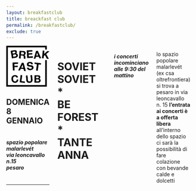 ```yaml
---
layout: breakfastclub
title: breackfast club
permalink: /breakfastclub/
exclude: true
---
```


<div class="small-10 medium-8 large-7 small-centered columns">
 <div class=" row headblock">
    <div class="small-5 medium-5 large-2 logo_header columns"><img src="/img/logo_breakfastclub.png" alt="breakfast club"></div>
    <div class="small-7 medium-7 large-5 columns text_header "><h2 class="text-right"><strong>DOMENICA <br>8 GENNAIO</strong></h2></div>
     <div class="small-12 medium-12 large-5 columns"><h5 class="large-text-right">spazio popolare malarlevét <br class="show-for-large-up">via leoncavallo n.15<br class="show-for-large-up"> pesaro</h5></div>
    <hr>
 </div>
  
  <h1 class="elegantshadow"><strong>SOVIET<br>SOVIET</strong><br>*<br><strong>BE<br>FOREST</strong><br>*<br><strong>TANTE<br>ANNA</strong></h1>
  <br>
  <h5><strong class="underline">i concerti incominciano alle 9:30 del mattino</strong></h5>
  <p class="text-justify">lo spazio popolare malarlevét (ex csa oltrefrontiera) si trova a pesaro in via leoncavallo n. 15 <strong class="underline">l’entrata ai concerti è a offerta libera</strong> all’interno dello spazio ci sarà la possibilità di fare colazione con bevande calde e dolcetti</p>

  <br>
  <br>

  <div id="googlemap_wrap">
    <div id="map"></div>
  </div>

</div>
